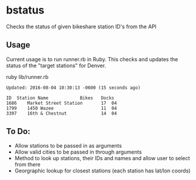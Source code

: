 # bstatus
Checks the status of given bikeshare station ID's from the API

## Usage

Current usage is to run runner.rb in Ruby. This checks and updates the status of the "target stations" for
Denver. 

ruby lib/runner.rb

>
```
Updated: 2016-08-04 10:30:13 -0600 (15 seconds ago)

ID	Station Name			Bikes	Docks
1686	Market Street Station    	17	04
1799	1450 Wazee               	11	04
3397	16th & Chestnut          	14	04
```


## To Do:

* Allow stations to be passed in as arguments
* Allow valid cities to be passed in through arguments
* Method to look up stations, their IDs and names and allow user to select from there
* Georgraphic lookup for closest stations (each station has lat/lon coords)
